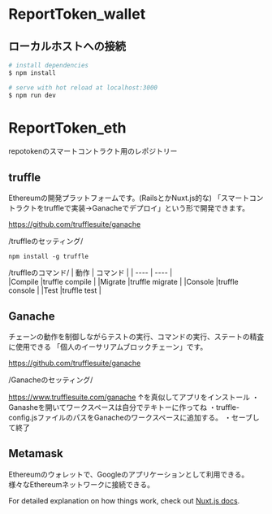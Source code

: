 # ReportToken_wallet

## ローカルホストへの接続

```bash
# install dependencies
$ npm install

# serve with hot reload at localhost:3000
$ npm run dev

```

# ReportToken_eth
repotokenのスマートコントラクト用のレポジトリー

## truffle
Ethereumの開発プラットフォームです。(RailsとかNuxt.js的な)
「スマートコントラクトをtruffleで実装→Ganacheでデプロイ」という形で開発できます。

https://github.com/trufflesuite/ganache

/truffleのセッティング/
```
npm install -g truffle
```
/truffleのコマンド/
|  動作  | コマンド  |
| ---- | ---- |              
|Compile   |truffle compile    |
|Migrate     |truffle migrate      |
|Console   |truffle console      |
|Test   |truffle test      |

## Ganache
チェーンの動作を制御しながらテストの実行、コマンドの実行、ステートの精査に使用できる
「個人のイーサリアムブロックチェーン」です。

https://github.com/trufflesuite/ganache

/Ganacheのセッティング/

https://www.trufflesuite.com/ganache
↑を真似してアプリをインストール
・Ganasheを開いてワークスペースは自分でテキトーに作ってね
・truffle-config.jsファイルのパスをGanacheのワークスペースに追加する。
・セーブして終了


## Metamask
Ethereumのウォレットで、Googleのアプリケーションとして利用できる。
様々なEthereumネットワークに接続できる。



For detailed explanation on how things work, check out [Nuxt.js docs](https://nuxtjs.org).
